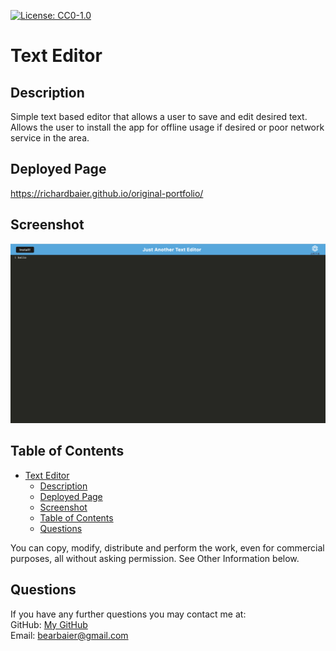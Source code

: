 [![License: CC0-1.0](https://licensebuttons.net/l/zero/1.0/80x15.png)](http://creativecommons.org/publicdomain/zero/1.0/)
  # Text Editor
  ## Description
  Simple text based editor that allows a user to save and edit desired text.  Allows the user to install the app for offline usage if desired or poor network service in the area.
  ## Deployed Page
https://richardbaier.github.io/original-portfolio/
  ## Screenshot
![screenshot](./client/src/images/screenshot.png)
  ## Table of Contents
- [Text Editor](#text-editor)
  - [Description](#description)
  - [Deployed Page](#deployed-page)
  - [Screenshot](#screenshot)
  - [Table of Contents](#table-of-contents)
  - [Questions](#questions)
  
You can copy, modify, distribute and perform the work, even for commercial purposes, all without asking permission. See Other Information below.  
  <a name='questions'></a>
  ## Questions  
  If you have any further questions you may contact me at:  
  GitHub: [My GitHub](https://github.com/RichardBaier)  
  Email: bearbaier@gmail.com
